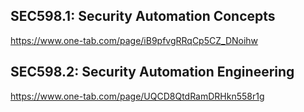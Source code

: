 ## SEC598.1: Security Automation Concepts
https://www.one-tab.com/page/iB9pfvgRRqCp5CZ_DNoihw

## SEC598.2: Security Automation Engineering
https://www.one-tab.com/page/UQCD8QtdRamDRHkn558r1g
